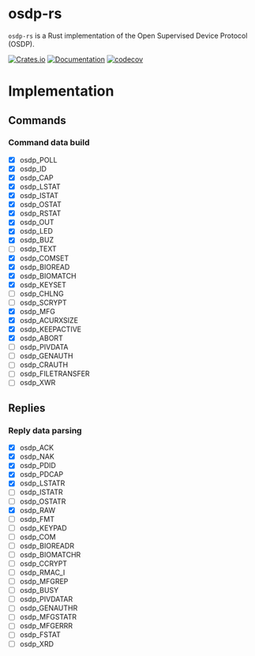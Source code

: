 # osdp-rs

`osdp-rs` is a Rust implementation of the Open Supervised Device Protocol (OSDP).

[![Crates.io](https://img.shields.io/crates/v/osdp)](https://crates.io/crates/osdp)
[![Documentation](https://docs.rs/osdp/badge.svg)](https://docs.rs/osdp)
[![codecov](https://codecov.io/gh/Quantumlyy/osdp-rs/branch/main/graph/badge.svg?token=JqE6bJHcU1)](https://codecov.io/gh/Quantumlyy/osdp-rs)

# Implementation

## Commands

### Command data build

 - [x] osdp_POLL
 - [x] osdp_ID
 - [x] osdp_CAP
 - [x] osdp_LSTAT
 - [x] osdp_ISTAT
 - [x] osdp_OSTAT
 - [x] osdp_RSTAT
 - [x] osdp_OUT
 - [x] osdp_LED
 - [x] osdp_BUZ
 - [ ] osdp_TEXT
 - [x] osdp_COMSET
 - [x] osdp_BIOREAD
 - [x] osdp_BIOMATCH
 - [x] osdp_KEYSET
 - [ ] osdp_CHLNG
 - [ ] osdp_SCRYPT
 - [x] osdp_MFG
 - [x] osdp_ACURXSIZE
 - [x] osdp_KEEPACTIVE
 - [x] osdp_ABORT
 - [ ] osdp_PIVDATA
 - [ ] osdp_GENAUTH
 - [ ] osdp_CRAUTH
 - [ ] osdp_FILETRANSFER
 - [ ] osdp_XWR

## Replies

### Reply data parsing

 - [x] osdp_ACK
 - [x] osdp_NAK
 - [x] osdp_PDID
 - [x] osdp_PDCAP
 - [x] osdp_LSTATR
 - [ ] osdp_ISTATR
 - [ ] osdp_OSTATR
 - [x] osdp_RAW
 - [ ] osdp_FMT
 - [ ] osdp_KEYPAD
 - [ ] osdp_COM
 - [ ] osdp_BIOREADR
 - [ ] osdp_BIOMATCHR
 - [ ] osdp_CCRYPT
 - [ ] osdp_RMAC_I
 - [ ] osdp_MFGREP
 - [ ] osdp_BUSY
 - [ ] osdp_PIVDATAR
 - [ ] osdp_GENAUTHR
 - [ ] osdp_MFGSTATR
 - [ ] osdp_MFGERRR
 - [ ] osdp_FSTAT
 - [ ] osdp_XRD
